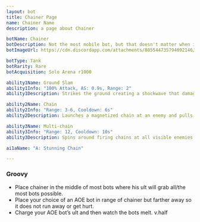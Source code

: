 ```yaml
---
layout: bot
title: Chainer Page
name: Chainer Name
description: a page about Chainer

botName: Chainer
botDescription: Not the most mobile bot, but that doesn't matter when it can bring the fight to itself.
botImageUrl: https://cdn.discordapp.com/attachments/885544735794692146/885545888360054794/chainer.png

botType: Tank
botRarity: Rare
botAcquisition: Solo Arena r1000

ability1Name: Ground Slam
ability1Info: "100% Attack, AS: 0.9s, Range: 2"
ability1Description: Strikes the ground creating a shockwave that damages nearby enemies

ability2Name: Chain
ability2Info: "Range: 3-6, Cooldown: 6s"
ability2Description: Launches a magnetized chain at an enemy and pulls them towards the Chainer

ability3Name: Multi-chain
ability3Info: "Range: 12, Cooldown: 10s"
ability3Description: Spins around firing chains at all visible enemies then pulls them all in together

ai1aName: "A: Stunning Chain"

---
```


### Groovy

- Place chainer in the middle of most bots where his ult will grab all/the most bots possible. 
- Place your choice of an AOE bot in range of chainer but farther away so it does not run away or get hurt. 
- Charge your AOE bot’s ult and then watch the bots melt.
v.half
